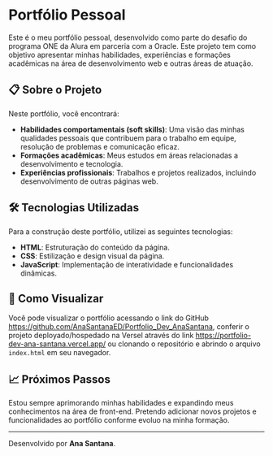 # Portfólio Pessoal

Este é o meu portfólio pessoal, desenvolvido como parte do desafio do programa ONE da Alura em parceria com a Oracle. Este projeto tem como objetivo apresentar minhas habilidades, experiências e formações acadêmicas na área de desenvolvimento web e outras áreas de atuação.

## 📋 Sobre o Projeto

Neste portfólio, você encontrará:

- **Habilidades comportamentais (soft skills)**: Uma visão das minhas qualidades pessoais que contribuem para o trabalho em equipe, resolução de problemas e comunicação eficaz.
- **Formações acadêmicas**: Meus estudos em áreas relacionadas a desenvolvimento e tecnologia.
- **Experiências profissionais**: Trabalhos e projetos realizados, incluindo desenvolvimento de outras páginas web.

## 🛠️ Tecnologias Utilizadas

Para a construção deste portfólio, utilizei as seguintes tecnologias:

- **HTML**: Estruturação do conteúdo da página.
- **CSS**: Estilização e design visual da página.
- **JavaScript**: Implementação de interatividade e funcionalidades dinâmicas.

## 🚀 Como Visualizar

Você pode visualizar o portfólio acessando o link do GitHub https://github.com/AnaSantanaED/Portfolio_Dev_AnaSantana, conferir o projeto deployado/hospedado na Versel através do link https://portfolio-dev-ana-santana.vercel.app/ ou clonando o repositório e abrindo o arquivo `index.html` em seu navegador.

## 📈 Próximos Passos

Estou sempre aprimorando minhas habilidades e expandindo meus conhecimentos na área de front-end. Pretendo adicionar novos projetos e funcionalidades ao portfólio conforme evoluo na minha formação.

---

Desenvolvido por **Ana Santana**.
